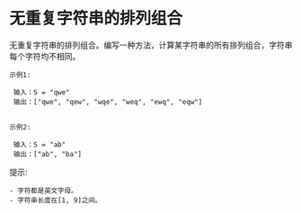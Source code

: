 # 无重复字符串的排列组合

无重复字符串的排列组合。编写一种方法，计算某字符串的所有排列组合，字符串每个字符均不相同。

```
示例1:

 输入：S = "qwe"
 输出：["qwe", "qew", "wqe", "weq", "ewq", "eqw"]
 
 
示例2:

 输入：S = "ab"
 输出：["ab", "ba"]
```
 
提示:

    - 字符都是英文字母。
    - 字符串长度在[1, 9]之间。